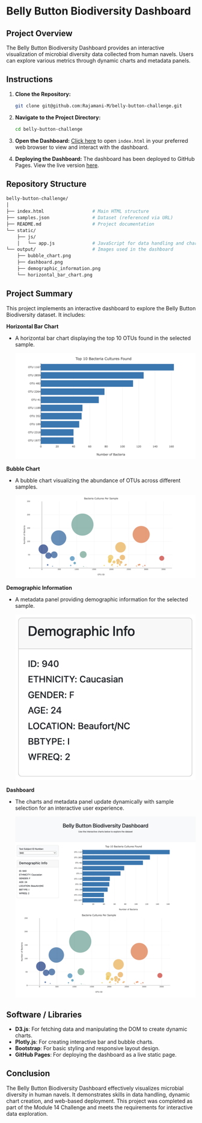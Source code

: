 # Belly Button Biodiversity Dashboard

## Project Overview
The Belly Button Biodiversity Dashboard provides an interactive visualization of microbial diversity data collected from human navels. Users can explore various metrics through dynamic charts and metadata panels.

## Instructions

1. **Clone the Repository:**
   ```bash
   git clone git@github.com:Rajamani-M/belly-button-challenge.git

2. **Navigate to the Project Directory:**
   ```bash
   cd belly-button-challenge

3. **Open the Dashboard:**
   [Click here](./index.html) to open `index.html` in your preferred web browser to view and interact with the dashboard.

4. **Deploying the Dashboard:**
   The dashboard has been deployed to GitHub Pages. View the live version [here](https://github.com/Rajamani-M/belly-button-challenge).

## Repository Structure
```bash
belly-button-challenge/
│
├── index.html                  # Main HTML structure
├── samples.json                # Dataset (referenced via URL)
├── README.md                   # Project documentation
└── static/
    ├── js/
    │   └── app.js              # JavaScript for data handling and chart creation
└── output/                     # Images used in the dashboard
    ├── bubble_chart.png
    ├── dashboard.png
    ├── demographic_information.png
    └── horizontal_bar_chart.png
```

## Project Summary

This project implements an interactive dashboard to explore the Belly Button Biodiversity dataset. It includes:

**Horizontal Bar Chart**
- A horizontal bar chart displaying the top 10 OTUs found in the selected sample.

    ![Horizontal Bar Chart](<output/horizontal_bar_chart.png>)


**Bubble Chart**
- A bubble chart visualizing the abundance of OTUs across different samples.

    ![Bubble Chart](<output/bubble_chart.png>)


**Demographic Information**
- A metadata panel providing demographic information for the selected sample.
 
    ![Demographic Information](<output/demographic_information.png>)

**Dashboard**
- The charts and metadata panel update dynamically with sample selection for an interactive user experience.
 
    ![Dashboard](<output/dashboard.png>)



## Software / Libraries
- **D3.js**: For fetching data and manipulating the DOM to create dynamic charts.
- **Plotly.js**: For creating interactive bar and bubble charts.
- **Bootstrap**: For basic styling and responsive layout design.
- **GitHub Pages**: For deploying the dashboard as a live static page.

## Conclusion
The Belly Button Biodiversity Dashboard effectively visualizes microbial diversity in human navels. It demonstrates skills in data handling, dynamic chart creation, and web-based deployment. This project was completed as part of the Module 14 Challenge and meets the requirements for interactive data exploration.
